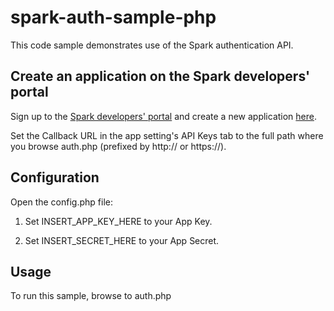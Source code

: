 # spark-auth-sample-php

This code sample demonstrates use of the Spark authentication API.

## Create an application on the Spark developers' portal

Sign up to the [Spark developers' portal](https://spark.autodesk.com/developers/) and create a new application [here](https://spark.autodesk.com/developers/getStarted).

Set the Callback URL in the app setting's API Keys tab to the full path where you browse auth.php (prefixed by http:// or https://).

## Configuration

Open the config.php file:

 1. Set INSERT_APP_KEY_HERE to your App Key.

 2. Set INSERT_SECRET_HERE to your App Secret.

## Usage

To run this sample, browse to auth.php


